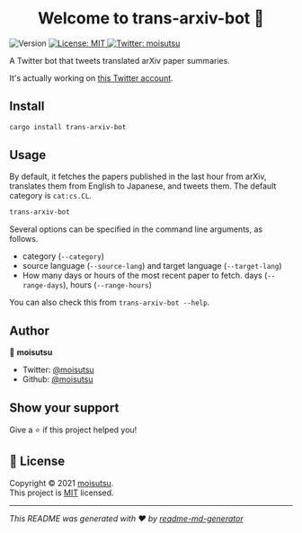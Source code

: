 <h1 align="center">Welcome to trans-arxiv-bot 👋</h1>
<p>
  <img alt="Version" src="https://img.shields.io/badge/version-0.1.0-blue.svg?cacheSeconds=2592000" />
  <a href="https://github.com/moisutsu/trans-arxiv-bot/blob/main/LICENSE" target="_blank">
    <img alt="License: MIT" src="https://img.shields.io/badge/License-MIT-yellow.svg" />
  </a>
  <a href="https://twitter.com/moisutsu" target="_blank">
    <img alt="Twitter: moisutsu" src="https://img.shields.io/twitter/follow/moisutsu.svg?style=social" />
  </a>
</p>

A Twitter bot that tweets translated arXiv paper summaries.

It's actually working on [this Twitter account](https://twitter.com/trans_arxiv_bot).

## Install

```sh
cargo install trans-arxiv-bot
```

## Usage

By default, it fetches the papers published in the last hour from arXiv, translates them from English to Japanese, and tweets them. The default category is `cat:cs.CL`.

```sh
trans-arxiv-bot
```

Several options can be specified in the command line arguments, as follows.

- category (`--category`)
- source language (`--source-lang`) and target language (`--target-lang`)
- How many days or hours of the most recent paper to fetch. days (`--range-days`), hours (`--range-hours`)

You can also check this from `trans-arxiv-bot --help`.

## Author

👤 **moisutsu**

* Twitter: [@moisutsu](https://twitter.com/moisutsu)
* Github: [@moisutsu](https://github.com/moisutsu)

## Show your support

Give a ⭐️ if this project helped you!

## 📝 License

Copyright © 2021 [moisutsu](https://github.com/moisutsu).<br />
This project is [MIT](https://github.com/moisutsu/trans-arxiv-bot/blob/main/LICENSE) licensed.

***
_This README was generated with ❤️ by [readme-md-generator](https://github.com/kefranabg/readme-md-generator)_
